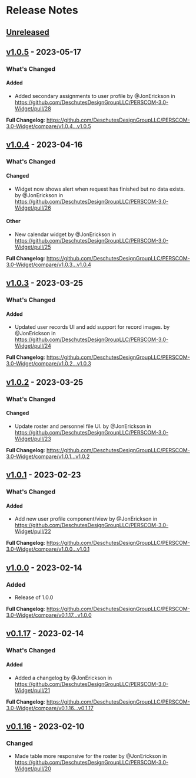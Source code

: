 # Release Notes

## [Unreleased](https://github.com/DeschutesDesignGroupLLC/PERSCOM-3.0-Widget/compare/v1.0.5...HEAD)

## [v1.0.5](https://github.com/DeschutesDesignGroupLLC/PERSCOM-3.0-Widget/compare/v1.0.4...v1.0.5) - 2023-05-17

<!-- Release notes generated using configuration in .github/release.yml at v1.0.5 -->
### What's Changed

#### Added

- Added secondary assignments to user profile by @JonErickson in https://github.com/DeschutesDesignGroupLLC/PERSCOM-3.0-Widget/pull/28

**Full Changelog**: https://github.com/DeschutesDesignGroupLLC/PERSCOM-3.0-Widget/compare/v1.0.4...v1.0.5

## [v1.0.4](https://github.com/DeschutesDesignGroupLLC/PERSCOM-3.0-Widget/compare/v1.0.3...v1.0.4) - 2023-04-16

<!-- Release notes generated using configuration in .github/release.yml at v1.0.4 -->
### What's Changed

#### Changed

- Widget now shows alert when request has finished but no data exists. by @JonErickson in https://github.com/DeschutesDesignGroupLLC/PERSCOM-3.0-Widget/pull/26

#### Other

- New calendar widget by @JonErickson in https://github.com/DeschutesDesignGroupLLC/PERSCOM-3.0-Widget/pull/25

**Full Changelog**: https://github.com/DeschutesDesignGroupLLC/PERSCOM-3.0-Widget/compare/v1.0.3...v1.0.4

## [v1.0.3](https://github.com/DeschutesDesignGroupLLC/PERSCOM-3.0-Widget/compare/v1.0.2...v1.0.3) - 2023-03-25

<!-- Release notes generated using configuration in .github/release.yml at v1.0.3 -->
### What's Changed

#### Added

- Updated user records UI and add support for record images. by @JonErickson in https://github.com/DeschutesDesignGroupLLC/PERSCOM-3.0-Widget/pull/24

**Full Changelog**: https://github.com/DeschutesDesignGroupLLC/PERSCOM-3.0-Widget/compare/v1.0.2...v1.0.3

## [v1.0.2](https://github.com/DeschutesDesignGroupLLC/PERSCOM-3.0-Widget/compare/v1.0.1...v1.0.2) - 2023-03-25

<!-- Release notes generated using configuration in .github/release.yml at v1.0.2 -->
### What's Changed

#### Changed

- Update roster and personnel file UI. by @JonErickson in https://github.com/DeschutesDesignGroupLLC/PERSCOM-3.0-Widget/pull/23

**Full Changelog**: https://github.com/DeschutesDesignGroupLLC/PERSCOM-3.0-Widget/compare/v1.0.1...v1.0.2

## [v1.0.1](https://github.com/DeschutesDesignGroupLLC/PERSCOM-3.0-Widget/compare/v1.0.0...v1.0.1) - 2023-02-23

<!-- Release notes generated using configuration in .github/release.yml at v1.0.1 -->
### What's Changed

#### Added

- Add new user profile component/view by @JonErickson in https://github.com/DeschutesDesignGroupLLC/PERSCOM-3.0-Widget/pull/22

**Full Changelog**: https://github.com/DeschutesDesignGroupLLC/PERSCOM-3.0-Widget/compare/v1.0.0...v1.0.1

## [v1.0.0](https://github.com/DeschutesDesignGroupLLC/PERSCOM-3.0-Widget/compare/v0.1.17...v1.0.0) - 2023-02-14

### Added

- Release of 1.0.0

**Full Changelog**: https://github.com/DeschutesDesignGroupLLC/PERSCOM-3.0-Widget/compare/v0.1.17...v1.0.0

## [v0.1.17](https://github.com/DeschutesDesignGroupLLC/PERSCOM-3.0-Widget/compare/v0.1.16...v0.1.17) - 2023-02-14

<!-- Release notes generated using configuration in .github/release.yml at v0.1.17 -->
### What's Changed

#### Added

- Added a changelog by @JonErickson in https://github.com/DeschutesDesignGroupLLC/PERSCOM-3.0-Widget/pull/21

**Full Changelog**: https://github.com/DeschutesDesignGroupLLC/PERSCOM-3.0-Widget/compare/v0.1.16...v0.1.17

## [v0.1.16](https://github.com/DeschutesDesignGroupLLC/PERSCOM-3.0-Widget/compare/v0.1.15...v0.1.16) - 2023-02-10

### Changed

- Made table more responsive for the roster by @JonErickson in https://github.com/DeschutesDesignGroupLLC/PERSCOM-3.0-Widget/pull/20
